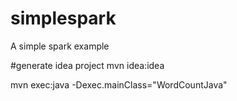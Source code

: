 # simplespark
A simple spark example

#generate idea project
mvn idea:idea

mvn exec:java -Dexec.mainClass="WordCountJava"